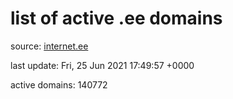 # list of active .ee domains

source: [internet.ee](https://internet.ee/domains/ee-zone-file)

last update: Fri, 25 Jun 2021 17:49:57 +0000

active domains: 140772
